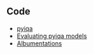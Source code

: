 ## Code
* [pyiqa](pyiqa.md)
* [Evaluating pyiqa models](evaluate_pyiqa.md)
* [Albumentations](albumentations.md)